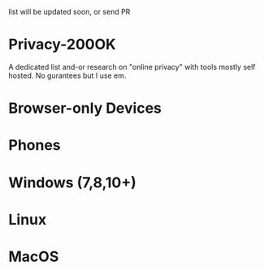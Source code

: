 list will be updated soon, or send PR

# Privacy-200OK
A dedicated list and-or research on "online privacy" with tools mostly self hosted. No gurantees but I use em.



# Browser-only Devices
# Phones
# Windows (7,8,10+)
# Linux
# MacOS
